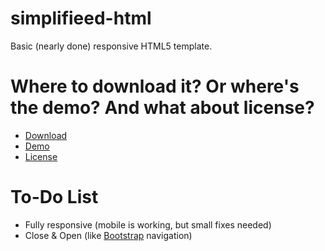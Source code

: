 # simplifieed-html
Basic (nearly done) responsive HTML5 template.

# Where to download it? Or where's the demo? And what about license?
- [Download](https://github.com/theel0ja/simplifieed-html/archive/gh-pages.zip)
- [Demo](https://theel0ja.github.io/simplifieed-html/)
- [License](https://github.com/theel0ja/simplifieed-html/blob/gh-pages/LICENSE.md)

# To-Do List
- Fully responsive (mobile is working, but small fixes needed)
- Close & Open (like [Bootstrap](https://getbootstrap.com/) navigation)
